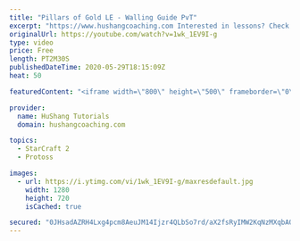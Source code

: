 ```yaml
---
title: "Pillars of Gold LE - Walling Guide PvT"
excerpt: "https://www.hushangcoaching.com Interested in lessons? Check out the website for more information ------------------------------------------------------------------------------------------------------- Want to support HuShang Tutorials directly? Patreon is a website where you can contribute a monthly"
originalUrl: https://youtube.com/watch?v=1wk_1EV9I-g
type: video
price: Free
length: PT2M30S
publishedDateTime: 2020-05-29T18:15:09Z
heat: 50

featuredContent: "<iframe width=\"800\" height=\"500\" frameborder=\"0\" src=\"https://www.youtube.com/embed/1wk_1EV9I-g\" allow=\"accelerometer; autoplay; encrypted-media; gyroscope; picture-in-picture\" allowfullscreen></iframe>"

provider:
  name: HuShang Tutorials
  domain: hushangcoaching.com

topics:
  - StarCraft 2
  - Protoss

images:
  - url: https://i.ytimg.com/vi/1wk_1EV9I-g/maxresdefault.jpg
    width: 1280
    height: 720
    isCached: true

secured: "0JHsadAZRH4Lxg4pcm8AeuJM14Ijzr4QLbSo7rd/aX2fsRyIMW2KqNzMXqbAQRuY7g1K20vPRL8e8TpfbWxjFnVapqo81tp5j36wN5pyuPWw0L9iow0LBTYkMKTa32KM/BK62x3jAecx5dA3zW70AOIg5qD//wfhv7uZQdmNfUtvi7kTBvhvRPghmY2fLz/ak4PaDSlH1kdAFtZsjb3tROyAHu7HLpsXULW8uSlYCiRnQizBGtZxVB4oPJydR01lyGkpp7mp6SC1Kx85e3UqS7bzk308FiUUQfpVXU2JPo4e5YpdZcKjDU9Ym3yi+xWYyHw363zYRwAIDo1le0opBumLvhwr0j2+J4Z6ATzHgtMUrAnJIGxtcXDveRNWhzHZKfHLfFEwf+qqzki9LCKdKgcs7RimahcQckx/zXOIEGY=;v+NF4lIcxfVWAF0lFvs9yg=="
---
```


